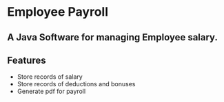 # Employee Payroll
## A Java Software for managing Employee salary.

## Features
- Store records of salary
- Store records of deductions and bonuses
- Generate pdf for payroll
